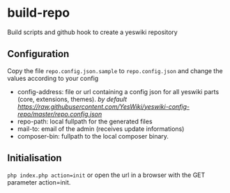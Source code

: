 # build-repo
Build scripts and github hook to create a yeswiki repository

## Configuration
Copy the file `repo.config.json.sample` to `repo.config.json` and change the values according to your config
 - config-address: file or url containing a config json for all yeswiki parts (core, extensions, themes). *by default https://raw.githubusercontent.com/YesWiki/yeswiki-config-repo/master/repo.config.json*
 - repo-path: local fullpath for the generated files
 - mail-to: email of the admin (receives update informations)
 - composer-bin: fullpath to the local composer binary.

## Initialisation
`php index.php action=init`
or
open the url in a browser with the GET parameter action=init.
